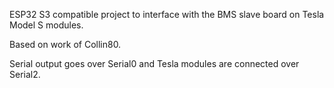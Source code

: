 
ESP32 S3 compatible project to interface with the BMS slave 
board on Tesla Model S modules.

Based on work of Collin80. 

Serial output goes over Serial0 and Tesla modules are connected over Serial2.

